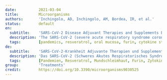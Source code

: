 ```yaml
---
date:          2021-03-04
title:         Microorganisms
authors:       'Inchingolo, AD, Inchingolo, AM, Bordea, IR, et al.'
status:        default
en:
  subtitle:    'SARS-CoV-2 Disease Adjuvant Therapies and Supplements Breakthrough for the Infection Prevention'
  description: 'The SARS-CoV-2 (severe acute respiratory syndrome coronavirus 2) is a high-risk viral agent involved in the recent pandemic stated worldwide by the World Health Organization. The infection is correlated to a severe systemic and respiratory disease in many cases, which is clinically treated with a multi-drug pharmacological approach. The purpose of this investigation was to evaluate through a literature overview the effect of adjuvant therapies and supplements for the SARS-CoV-2 infection. The research has analyzed the advantage of the EK1C4, by also assessing the studies on the resveratrol, vitamin D, and melatonin as adjuvant supplements for long hauler patients’ prognosis. The evaluated substances reported important benefits for the improvement of the immune system and as a potential inhibitor molecules against SARS-CoV-2, highlighting the use of sartans as therapy. The adjuvant supplements seem to create an advantage for the healing of the long hauler patients affected by chronic symptoms of constant chest and heart pain, intestinal disorders, headache, difficulty concentrating, memory loss, and tachycardia.'
  tags:        [pandemics, resveratrol, oral mucosa, furin, cytokine storm syndrome, microbiome, vaccines, endovir stop spray]
de:
  subtitle:    'SARS-CoV-2-Krankheit Adjuvante Therapien und Supplemente. Durchbruch bei der Infektionsprävention'
  description: 'Das SARS-CoV-2 (Schweres Akutes Respiratorisches Syndrom Coronavirus 2) ist ein viraler Erreger mit hohem Risiko, der an der jüngsten Pandemie beteiligt ist, die von der Weltgesundheitsorganisation weltweit festgestellt wurde. Die Infektion ist in vielen Fällen mit einer schweren systemischen und respiratorischen Erkrankung verbunden, die klinisch mit einem pharmakologischen Multi-Drug-Ansatz behandelt wird. Ziel dieser Untersuchung war, anhand einer Literaturübersicht die Wirkung von adjuvanten Therapien und Ergänzungsmitteln bei der SARS-CoV-2-Infektion zu bewerten. Im Rahmen der Untersuchung wurde der Vorteil von EK1C4 analysiert, wobei auch die Studien zu Resveratrol, Vitamin D und Melatonin als unterstützende Ergänzungsmittel für die Prognose von Patienten mit langer Krankheitsdauer ausgewertet wurden. Die untersuchten Substanzen zeigten wichtige Vorteile für die Verbesserung des Immunsystems und als potenzielle Hemmstoffmoleküle gegen SARS-CoV-2, was die Verwendung von Sartanen [Blutdrucksenker] als Therapie hervorhebt. Die adjuvanten Präparate scheinen einen Vorteil für die Heilung von Langzeitpatienten zu schaffen, die unter chronischen Symptomen wie ständigen Brust- und Herzschmerzen, Darmbeschwerden, Kopfschmerzen, Konzentrationsschwierigkeiten, Gedächtnisverlust und Herzrasen leiden.' 
  tags:        [Pandemien, Resveratrol, Mundschleimhaut, Furin, Zytokin-Sturm-Syndrom, Mikrobiom, Impfstoffe, Endovir-Stopspray]
group:         'Treatments'
credit:        https://doi.org/10.3390/microorganisms9030525
---
```

